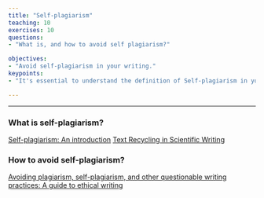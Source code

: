 ```yaml
---
title: "Self-plagiarism"
teaching: 10
exercises: 10
questions:
- "What is, and how to avoid self plagiarism?"

objectives:
- "Avoid self-plagiarism in your writing."
keypoints:
- "It's essential to understand the definition of Self-plagiarism in your field of research."

---
```


---

### What is self-plagiarism?
[Self-plagiarism: An introduction](https://cgps.usask.ca/onboarding/connecting-out/2self-plagiarism-an-introduction.php)
[Text Recycling in Scientific Writing](https://link.springer.com/article/10.1007/s11948-017-0008-y)

### How to avoid self-plagiarism?
[Avoiding plagiarism, self-plagiarism, and other questionable writing practices: A guide to ethical writing](https://cse.msu.edu/~alexliu/plagiarism.pdf)
